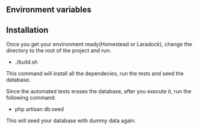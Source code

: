 ## Environment variables


## Installation

Once you get your environment ready(Homestead or Laradock), change the directory to the root of the project
and run:

* ./build.sh

This command will install all the dependecies, run the tests and seed the database. 

Since the automated tests erases the database, after you execute it, run the following command:

* php artisan db:seed

This will seed your database with dummy data again. 
